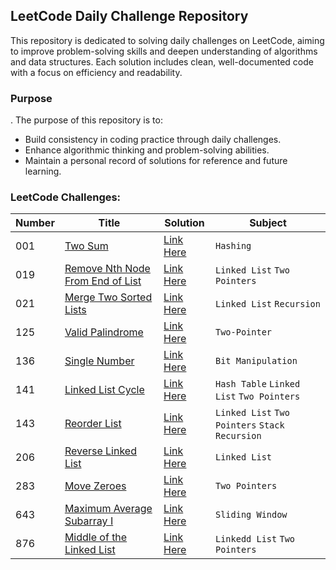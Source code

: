 ## LeetCode Daily Challenge Repository

This repository is dedicated to solving daily challenges on LeetCode, aiming to improve problem-solving skills and
deepen understanding of algorithms and data structures. Each solution includes clean, well-documented code with a focus
on efficiency and readability.

### Purpose

.
The purpose of this repository is to:

- Build consistency in coding practice through daily challenges.
- Enhance algorithmic thinking and problem-solving abilities.
- Maintain a personal record of solutions for reference and future learning.

### LeetCode Challenges:

| Number | Title                                                                                                           | Solution                                                                               | Subject                                          |
|--------|-----------------------------------------------------------------------------------------------------------------|----------------------------------------------------------------------------------------|--------------------------------------------------|
| 001    | [Two Sum](https://leetcode.com/problems/two-sum/)                                                               | [Link Here](l001/src/main/java/br/com/leetcode/Solution.java)                          | `Hashing`                                        |
| 019    | [Remove Nth Node From End of List](https://leetcode.com/problems/remove-nth-node-from-end-of-list/description/) | [Link Here](l019/src/main/java/br/com/leetcode/RemoveNth.java)                         | `Linked List` `Two Pointers`                     |
| 021    | [Merge Two Sorted Lists](https://leee-two-sorted-lists/description/)                                            | [Link Here](l021/src/main/java/br/com/leetcode/MergeList.java)                         | `Linked List` `Recursion`                        |
| 125    | [Valid Palindrome](https://leetcode.com/problems/valid-palindrome/)                                             | [Link Here](l125/src/main/java/br/com/leetcode/ValidPalindrome.java)                   | `Two-Pointer`                                    |
| 136    | [Single Number](https://leetcode.com/problems/single-number/description/)                                       | [Link Here](java/br/com/leetcode/daily/easy/l136/Solution.java)                        | `Bit Manipulation`                               |
| 141    | [Linked List Cycle](https://leetcode.com/problems/linked-list-cycle/)                                           | [Link Here](java/br/com/leetcode/daily/easy/l136/Solution.java)                        | `Hash Table` `Linked List` `Two Pointers`        |
| 143    | [Reorder List](https://leetcode.com/problems/reorder-list/)                                                     | [Link Here](java/br/com/leetcode/daily/easy/l136/Solution.java)                        | `Linked List` `Two Pointers` `Stack` `Recursion` |
| 206    | [Reverse Linked List](https://leetcode.com/problems/reverse-linked-list/description/)                           | [Link Here](leetcodedaily/src/main/java/br/com/leetcode/daily/easy/l260/Solution.java) | `Linked List`                                    |
| 283    | [Move Zeroes](https://leetcode.com/problems/move-zeroes/)                                                       | [Link Here](leetcodedaily/src/main/java/br/com/leetcode/daily/easy/l260/Solution.java) | `Two Pointers`                                   |
| 643    | [Maximum Average Subarray I](https://leetcode.com/problems/maximum-average-subarray-i/)                         | [Link Here](java/br/com/leetcode/daily/easy/l643/Solution.java)                        | `Sliding Window`                                 |
| 876    | [Middle of the Linked List](https://leetcode.com/problems/middle-of-the-linked-list/)                           | [Link Here](java/br/com/leetcode/daily/easy/l643/Solution.java)                        | `Linkedd List` `Two Pointers`                    |